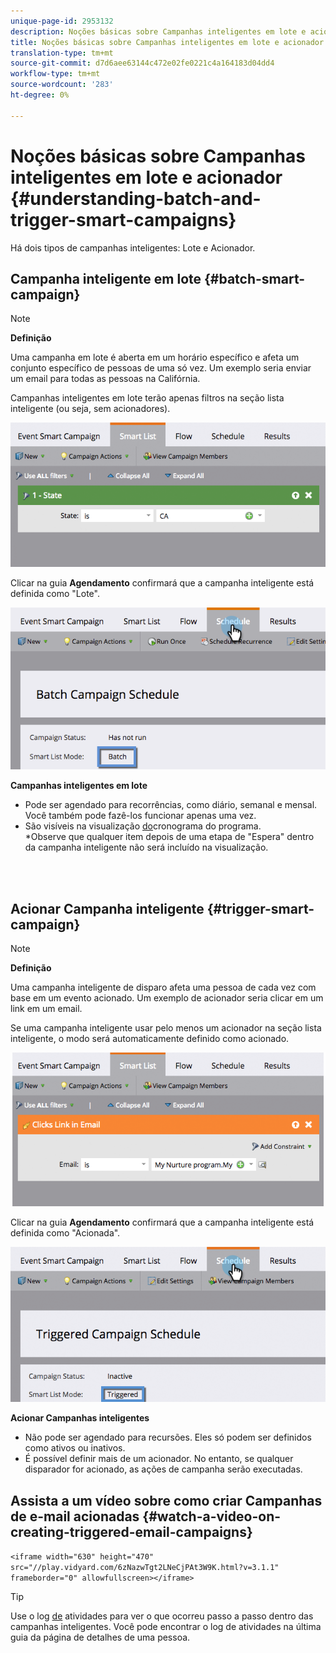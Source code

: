 ```yaml
---
unique-page-id: 2953132
description: Noções básicas sobre Campanhas inteligentes em lote e acionador - Documentos do Marketing - Documentação do produto
title: Noções básicas sobre Campanhas inteligentes em lote e acionador
translation-type: tm+mt
source-git-commit: d7d6aee63144c472e02fe0221c4a164183d04dd4
workflow-type: tm+mt
source-wordcount: '283'
ht-degree: 0%

---
```



# Noções básicas sobre Campanhas inteligentes em lote e acionador {#understanding-batch-and-trigger-smart-campaigns}

Há dois tipos de campanhas inteligentes: Lote e Acionador.

## Campanha inteligente em lote {#batch-smart-campaign}

>[!NOTE]
>
>**Definição**
>
>Uma campanha em lote é aberta em um horário específico e afeta um conjunto específico de pessoas de uma só vez. Um exemplo seria enviar um email para todas as pessoas na Califórnia.

Campanhas inteligentes em lote terão apenas filtros na seção lista inteligente (ou seja, sem acionadores).

![](assets/batch-filter.png)

Clicar na guia **Agendamento** confirmará que a campanha inteligente está definida como &quot;Lote&quot;.

![](assets/batch-c4.png)

**Campanhas inteligentes em lote**

* Pode ser agendado para recorrências, como diário, semanal e mensal. Você também pode fazê-los funcionar apenas uma vez.
* São visíveis na visualização [do](../../../../product-docs/core-marketo-concepts/programs/program-schedule-view/navigating-the-program-schedule-view.md)cronograma do programa.\
   *Observe que qualquer item depois de uma etapa de &quot;Espera&quot; dentro da campanha inteligente não será incluído na visualização.

<br> 

## Acionar Campanha inteligente {#trigger-smart-campaign}

>[!NOTE]
>
>**Definição**
>
>Uma campanha inteligente de disparo afeta uma pessoa de cada vez com base em um evento acionado. Um exemplo de acionador seria clicar em um link em um email.

Se uma campanha inteligente usar pelo menos um acionador na seção lista inteligente, o modo será automaticamente definido como acionado.

![](assets/trigger.png)

Clicar na guia **Agendamento** confirmará que a campanha inteligente está definida como &quot;Acionada&quot;.

![](assets/trigger2.png)

**Acionar Campanhas inteligentes**

* Não pode ser agendado para recursões. Eles só podem ser definidos como ativos ou inativos.
* É possível definir mais de um acionador. No entanto, se qualquer disparador for acionado, as ações de campanha serão executadas.

## Assista a um vídeo sobre como criar Campanhas de e-mail acionadas {#watch-a-video-on-creating-triggered-email-campaigns}

`<iframe width="630" height="470" src="//play.vidyard.com/6zNazwTgt2LNeCjPAt3W9K.html?v=3.1.1" frameborder="0" allowfullscreen></iframe>`

>[!TIP]
>
>Use o log [de](../../../../product-docs/core-marketo-concepts/smart-lists-and-static-lists/managing-people-in-smart-lists/locate-the-activity-log-for-a-person.md) atividades para ver o que ocorreu passo a passo dentro das campanhas inteligentes. Você pode encontrar o log de atividades na última guia da página de detalhes de uma pessoa.

